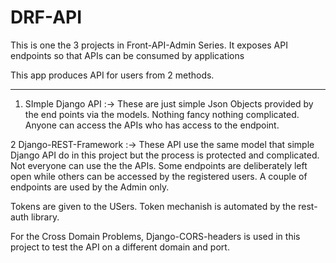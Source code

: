 # DRF-API
This is one the 3 projects in Front-API-Admin Series. It exposes API endpoints so that APIs can be consumed by applications


This app produces API for users from 2 methods.

___________________________________________________________

1. SImple Django API :->  These are just simple Json Objects provided by the end points via the models. Nothing fancy nothing complicated.
Anyone can access the APIs who has access to the endpoint.


2 Django-REST-Framework :-> These API use the same model that simple Django API do in this project but the process is protected and
complicated. Not everyone can use the the APIs. Some endpoints are deliberately left open while others can be accessed by the registered
users. A couple of endpoints are used by the Admin only.

Tokens are given to the USers. Token mechanish is automated by the rest-auth library. 

For the Cross Domain Problems, Django-CORS-headers is used in this project to test the API on a different domain and port.
